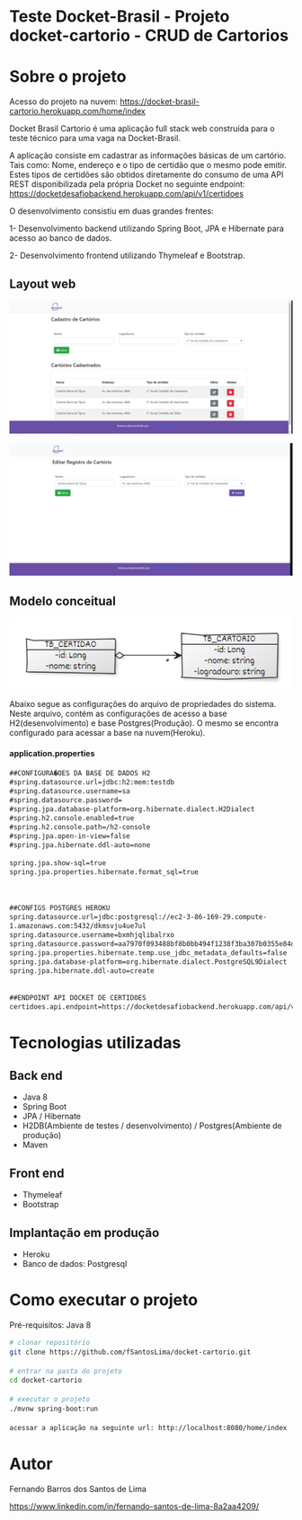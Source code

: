 # Teste Docket-Brasil - Projeto docket-cartorio - CRUD de Cartorios

# Sobre o projeto

Acesso do projeto na nuvem: https://docket-brasil-cartorio.herokuapp.com/home/index

Docket Brasil Cartorio é uma aplicação full stack web construída para o teste técnico para uma vaga na Docket-Brasil.

A aplicação consiste em cadastrar as informações básicas de um cartório. Tais como: Nome, endereço e o tipo de certidão que o mesmo pode emitir. Estes tipos de certidões são obtidos diretamente do consumo de uma API REST disponibilizada pela própria Docket no seguinte endpoint: https://docketdesafiobackend.herokuapp.com/api/v1/certidoes

O desenvolvimento consistiu em duas grandes frentes:

1- Desenvolvimento backend utilizando Spring Boot, JPA e Hibernate para acesso ao banco de dados.

2- Desenvolvimento frontend utilizando Thymeleaf e Bootstrap.

## Layout web
![Web 1](https://github.com/fSantosLima/assetsRepo/blob/main/web1.PNG)

![Web 2](https://github.com/fSantosLima/assetsRepo/blob/main/web2.PNG)

## Modelo conceitual
![Modelo Conceitual](https://github.com/fSantosLima/assetsRepo/blob/main/modelo_conceitual.PNG)

Abaixo segue as configurações do arquivo de propriedades do sistema. Neste arquivo, contém as configurações de acesso a base H2(desenvolvimento) e base Postgres(Produção). O mesmo se encontra configurado para acessar a base na nuvem(Heroku).
#### application.properties
```
##CONFIGURA�OES DA BASE DE DADOS H2
#spring.datasource.url=jdbc:h2:mem:testdb
#spring.datasource.username=sa
#spring.datasource.password=
#spring.jpa.database-platform=org.hibernate.dialect.H2Dialect
#spring.h2.console.enabled=true
#spring.h2.console.path=/h2-console
#spring.jpa.open-in-view=false
#spring.jpa.hibernate.ddl-auto=none

spring.jpa.show-sql=true
spring.jpa.properties.hibernate.format_sql=true



##CONFIGS POSTGRES HEROKU
spring.datasource.url=jdbc:postgresql://ec2-3-86-169-29.compute-1.amazonaws.com:5432/dkmsvju4ue7ul
spring.datasource.username=bxmhjqlibalrxo
spring.datasource.password=aa7970f093488bf8b0bb494f1238f3ba307b0355e84dc3f94b0738b55adcd26c
spring.jpa.properties.hibernate.temp.use_jdbc_metadata_defaults=false
spring.jpa.database-platform=org.hibernate.dialect.PostgreSQL9Dialect
spring.jpa.hibernate.ddl-auto=create


##ENDPOINT API DOCKET DE CERTIDOES
certidoes.api.endpoint=https://docketdesafiobackend.herokuapp.com/api/v1/certidoes
```

# Tecnologias utilizadas
## Back end
- Java 8
- Spring Boot
- JPA / Hibernate
- H2DB(Ambiente de testes / desenvolvimento) / Postgres(Ambiente de produção)
- Maven
## Front end
- Thymeleaf
- Bootstrap
## Implantação em produção
- Heroku
- Banco de dados: Postgresql

# Como executar o projeto

Pré-requisitos: Java 8

```bash
# clonar repositório
git clone https://github.com/fSantosLima/docket-cartorio.git

# entrar na pasta do projeto 
cd docket-cartorio

# executar o projeto
./mvnw spring-boot:run

acessar a aplicação na seguinte url: http://localhost:8080/home/index
```

# Autor

Fernando Barros dos Santos de Lima

https://www.linkedin.com/in/fernando-santos-de-lima-8a2aa4209/
